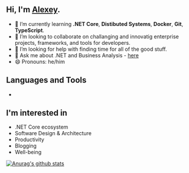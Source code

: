 ## Hi, I'm [Alexey](https://nikiforovall.github.io/).

- 🌱 I’m currently learning **.NET Core**, **Distibuted Systems**, **Docker**, **Git**, **TypeScript**.
- 👯 I’m looking to collaborate on challanging and innovatig enterprise projects, frameworks, and tools for developers.
- 🤔 I’m looking for help with finding time for all of the good stuff.
- 💬 Ask me about .NET and Business Analysis - [here](mailto:nikiforovalekcey@gmail.com)
- 😄 Pronouns: he/him


## Languages and Tools

- 

## I'm interested in

- .NET Core ecosystem
- Software Design & Architecture
- Productivity
- Blogging 
- Well-being

[![Anurag's github stats](https://github-readme-stats.vercel.app/api?username=nikiforovall&count_private=true&show_icons=true)](https://github.com/anuraghazra/github-readme-stats)
